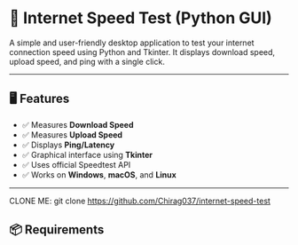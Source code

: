 
# 📶 Internet Speed Test (Python GUI)

A simple and user-friendly desktop application to test your internet connection speed using Python and Tkinter. It displays download speed, upload speed, and ping with a single click.

---

## 🖥️ Features

- ✅ Measures **Download Speed**
- ✅ Measures **Upload Speed**
- ✅ Displays **Ping/Latency**
- ✅ Graphical interface using **Tkinter**
- ✅ Uses official Speedtest API
- ✅ Works on **Windows**, **macOS**, and **Linux**

---
CLONE ME: git clone https://github.com/Chirag037/internet-speed-test
## 📦 Requirements


